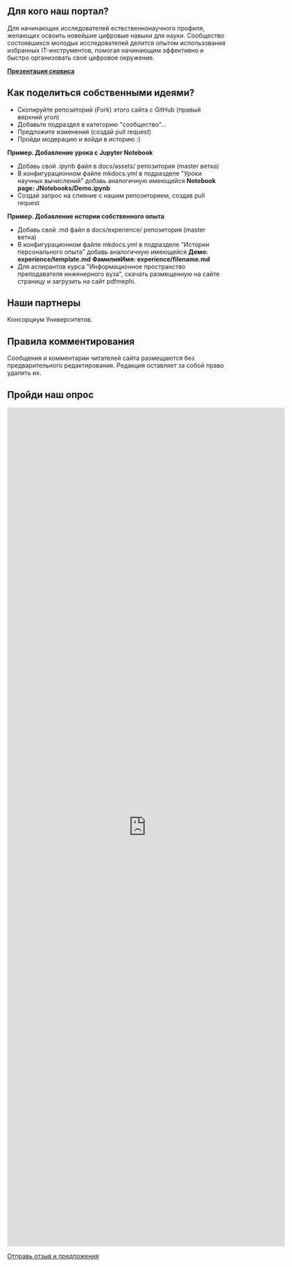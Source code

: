 ## Для кого наш портал?

Для начинающих исследователей естественнонаучного профиля, желающих освоить новейшие цифровые навыки для науки. Сообщество состоявшихся молодых исследователей делится опытом использования избранных IT-инструментов, помогая начинающим эффективно и быстро организовать своё цифровое окружение.

[**Презентация сервиса**](./announcement/)
## Как поделиться собственными идеями?

- Скопируйте репозиторий (Fork) этого сайта с GitHub (правый верхний угол)
- Добавьте подраздел в категорию "сообщество"...
- Предложите изменения (создай pull request)
- Пройди модерацию и войди в историю :)

**Пример. Добавление урока с Jupyter Notebook**

- Добавь свой .ipynb файл в docs/assets/ репозитория (master ветка)
- В конфигурационном файле mkdocs.yml в подразделе "Уроки научных вычислений" добавь аналогичную имеющейся
    __Notebook page: JNotebooks/Demo.ipynb__
- Создай запрос на слияние с нашим репозиторием, создав pull request

**Пример. Добавление истории собственного опыта**

- Добавь свой .md файл в docs/experience/ репозитория (master ветка)
- В конфигурационном файле mkdocs.yml в подразделе "Истории персонального опыта" добавь аналогичную имеющейся __Демо: experience/template.md__
    __ФамилияИмя: experience/filename.md__
- Для аспирантов курса "Информационное пространство преподавателя инженерного вуза", скачать размещенную на сайте страницу и загрузить на сайт pdfmephi.

## Наши партнеры

Консорциум Университетов.

## Правила комментирования

Сообщения и комментарии читателей сайта размещаются без предварительного редактирования. Редакция оставляет за собой право удалить их.


## Пройди наш опрос

<iframe src="https://docs.google.com/forms/d/e/1FAIpQLScbGxWBWkvc6RVkyxEQ5hb9MD-wHjcgCBFIwHs8nvnQA3wT5w/viewform?embedded=true" width="640" height="1935" frameborder="0" marginheight="0" marginwidth="0">Анкета</iframe>


[Отправь отзыв и предложения](mailto:rosatom-dev@mephi.ru)